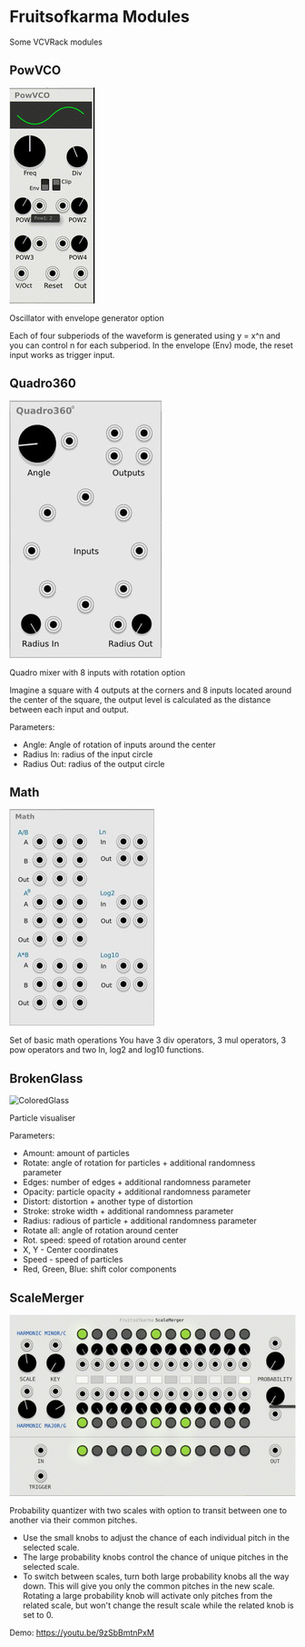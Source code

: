 # Fruitsofkarma Modules

Some VCVRack modules

## PowVCO

![PowVCO](./doc/PowVCO.gif)

Oscillator with envelope generator option

Each of four subperiods of the waveform is generated using y = x^n and you can control n for each subperiod.
In the envelope (Env) mode, the reset input works as trigger input.

## Quadro360

![Quadro360](./doc/Quadro360.png)

Quadro mixer with 8 inputs with rotation option

Imagine a square with 4 outputs at the corners and 8 inputs located around the center of the square, the output level is calculated as the distance between each input and output.

Parameters:
- Angle: Angle of rotation of inputs around the center
- Radius In: radius of the input circle
- Radius Out: radius of the output circle

## Math

![Math](./doc/Math.jpg)

Set of basic math operations
You have 3 div operators, 3 mul operators, 3 pow operators and two ln, log2 and log10 functions.

## BrokenGlass

![ColoredGlass](./doc/ColoredGlass.gif)

Particle visualiser

Parameters:
- Amount: amount of particles
- Rotate: angle of rotation for particles + additional randomness parameter
- Edges: number of edges + additional randomness parameter
- Opacity: particle opacity + additional randomness parameter
- Distort: distortion + another type of distortion
- Stroke: stroke width + additional randomness parameter
- Radius: radious of particle + additional randomness parameter
- Rotate all: angle of rotation around center
- Rot. speed: speed of rotation around center
- X, Y - Center coordinates
- Speed - speed of particles
- Red, Green, Blue: shift color components

## ScaleMerger

![ScaleMerger](./doc/ScaleMerger.gif)

Probability quantizer with two scales with option to transit between one to another via their common pitches.

- Use the small knobs to adjust the chance of each individual pitch in the selected scale.
- The large probability knobs control the chance of unique pitches in the selected scale.
- To switch between scales, turn both large probability knobs all the way down. This will give you only the common pitches in the new scale. Rotating a large probability knob will activate only pitches from the related scale, but won't change the result scale while the related knob is set to 0.

Demo: https://youtu.be/9zSbBmtnPxM

